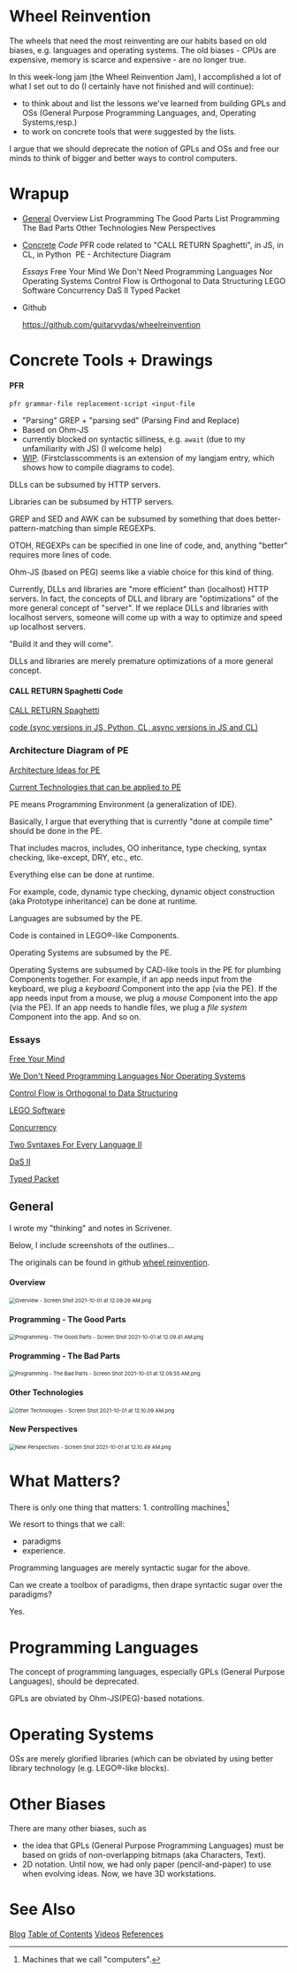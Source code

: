 # Wheel Reinvention

The wheels that need the most reinventing are our habits based on old biases, e.g. languages and operating systems.  The old biases - CPUs are expensive, memory is scarce and expensive - are no longer true. 

In this week-long jam (the Wheel Reinvention Jam), I accomplished a lot of what I set out to do (I certainly have not finished and will continue):
- to think about and list the lessons we've learned from building GPLs and OSs (General Purpose Programming Languages, and, Operating Systems,resp.)
- to work on concrete tools that were suggested by the lists.

I argue that we should deprecate the notion of GPLs and OSs and free our minds to think of bigger and better ways to control computers.

# Wrapup
- <u>General</u>
    Overview
	List Programming The Good Parts
    List Programming The Bad Parts
	Other Technologies
	New Perspectives
	
- <u>Concrete</u>
    *Code*
         PFR
    	 code related to "CALL RETURN Spaghetti", in JS, in CL, in Python
    ​     PE - Architecture Diagram

    *Essays*
        Free Your Mind
        We Don't Need Programming Languages Nor Operating Systems
        Control Flow is Orthogonal to Data Structuring
        LEGO Software
		Concurrency
        DaS II
        Typed Packet

- Github

    https://github.com/guitarvydas/wheelreinvention

# Concrete Tools + Drawings

#### PFR

`pfr grammar-file replacement-script <input-file`

- "Parsing" GREP + "parsing sed" (Parsing Find and Replace)
- Based on Ohm-JS
- currently blocked on syntactic silliness, e.g. `await` (due to my unfamiliarity with JS) (I welcome help)
- [WIP](https://github.com/guitarvydas/firstclasscomments).  (Firstclasscomments is an extension of my langjam entry, which shows how to compile diagrams to code).

DLLs can be subsumed by HTTP servers.

Libraries can be subsumed by HTTP servers.

GREP and SED and AWK can be subsumed by something that does better-pattern-matching than simple REGEXPs.  

OTOH, REGEXPs can be specified in one line of code, and, anything "better" requires more lines of code.  

Ohm-JS (based on PEG) seems like a viable choice for this kind of thing.

Currently, DLLs and libraries are "more efficient" than (localhost) HTTP servers.  In fact, the concepts of DLL and library are "optimizations" of the more general concept of "server".  If we replace DLLs and libraries with localhost servers, someone will come up with a way to optimize and speed up localhost servers. 

"Build it and they will come".  

DLLs and libraries are merely premature optimizations of a more general concept.

#### CALL RETURN Spaghetti Code

[CALL RETURN Spaghetti](https://guitarvydas.github.io/2020/12/09/CALL-RETURN-Spaghetti.html)

[code (sync versions in JS, Python, CL, async versions in JS and CL)](https://github.com/guitarvydas/callreturnspaghetti)

### Architecture Diagram of PE

[Architecture Ideas for PE](https://github.com/guitarvydas/wheelreinvention/blob/master/PE-Programming-Enironment-Sketch-Page-1.png)

[Current Technologies that can be applied to PE](https://github.com/guitarvydas/wheelreinvention/blob/master/PE-technologies.png)

PE means Programming Environment (a generalization of IDE).

Basically, I argue that everything that is currently "done at compile time" should be done in the PE. 

That includes macros, includes, OO inheritance, type checking, syntax checking, like-except, DRY, etc., etc.

Everything else can be done at runtime. 

For example, code, dynamic type checking, dynamic object construction (aka Prototype inheritance) can be done at runtime.

Languages are subsumed by the PE.

Code is contained in LEGO®-like Components.

Operating Systems are subsumed by the PE.

Operating Systems are subsumed by CAD-like tools in the PE for plumbing Components together.  For example, if an app needs input from the keyboard, we plug a *keyboard* Component into the app (via the PE).  If the app needs input from a mouse, we plug a *mouse* Component into the app (via the PE).  If an app needs to handle files, we plug a *file system* Component into the app. And so on.

### Essays
[Free Your Mind](https://guitarvydas.github.io/2021/10/02/Free-Your-Mind.html)

[We Don't Need Programming Languages Nor Operating Systems](https://guitarvydas.github.io/2021/09/29/Programming-Languages-and-OSs-Not-Needed.html)

[Control Flow is Orthogonal to Data Structuring](https://guitarvydas.github.io/2021/10/01/Control-Flow-is-Orthogonal-to-Data-Structuring.html)

[LEGO Software](https://guitarvydas.github.io/2021/10/02/LEGO-Software.html)

[Concurrency](https://guitarvydas.github.io/2021/10/01/Concurrency.html)

[Two Syntaxes For Every Language II](https://guitarvydas.github.io/2021/10/02/Two-Syntaxes-For-Every-Language-II.html)

[DaS II](https://guitarvydas.github.io/2021/10/02/DaS-II.html)

[Typed Packet](https://guitarvydas.github.io/2021/10/03/Typed-Packet.html)

## General

I wrote my "thinking" and notes in Scrivener.

Below, I include screenshots of the outlines...

The originals can be found in github [wheel reinvention](https://github.com/guitarvydas/wheelreinvention).

#### Overview

<img src="https://github.com/guitarvydas/wheelreinvention/blob/master/Overview%20-%20Screen%20Shot%202021-10-01%20at%2012.09.26%20AM.png?raw=true" alt="Overview - Screen Shot 2021-10-01 at 12.09.26 AM.png" style="zoom:67%;" />

#### Programming - The Good Parts

<img src="https://github.com/guitarvydas/wheelreinvention/blob/master/Programming%20-%20The%20Good%20Parts%20-%20Screen%20Shot%202021-10-01%20at%2012.09.41%20AM.png?raw=true" alt="Programming - The Good Parts - Screen Shot 2021-10-01 at 12.09.41 AM.png" style="zoom:67%;" />

#### Programming - The Bad Parts

<img src="https://github.com/guitarvydas/wheelreinvention/blob/master/Programming%20-%20The%20Bad%20Parts%20-%20Screen%20Shot%202021-10-01%20at%2012.09.55%20AM.png?raw=true" alt="Programming - The Bad Parts - Screen Shot 2021-10-01 at 12.09.55 AM.png" style="zoom:67%;" />

#### Other Technologies

<img src="https://github.com/guitarvydas/wheelreinvention/blob/master/Other%20Technologies%20-%20Screen%20Shot%202021-10-01%20at%2012.10.09%20AM.png?raw=true" alt="Other Technologies - Screen Shot 2021-10-01 at 12.10.09 AM.png" style="zoom:67%;" />

#### New Perspectives

<img src="https://github.com/guitarvydas/wheelreinvention/blob/master/New%20Perspectives%20-%20Screen%20Shot%202021-10-01%20at%2012.10.49%20AM.png?raw=true" alt="New Perspectives - Screen Shot 2021-10-01 at 12.10.49 AM.png" style="zoom:67%;" />



# What Matters?

There is only one thing that matters:
	1.	controlling machines[^1]

We resort to things that we call:
- paradigms
- experience.

Programming languages are merely syntactic sugar for the above.

Can we create a toolbox of paradigms, then drape syntactic sugar over the paradigms?

Yes.

[^1]: Machines that we call "computers".

# Programming Languages

The concept of programming languages, especially GPLs (General Purpose Languages), should be deprecated.

GPLs are obviated by Ohm-JS(PEG)-based notations.

# Operating Systems

OSs are merely glorified libraries (which can be obviated by using better library technology (e.g. LEGO®-like blocks). 

# Other Biases

There are many other biases, such as 

- the idea that GPLs (General Purpose Programming Languages) must be based on grids of non-overlapping bitmaps (aka Characters, Text).
- 2D notation.
    Until now, we had only paper (pencil-and-paper) to use when evolving ideas.
    Now, we have 3D workstations.

# See Also

[Blog](https://guitarvydas.github.io)
[Table of Contents](https://guitarvydas.github.io/2021/09/21/Table-of-Contents-Sept-17-2021.html)
[Videos](https://www.youtube.com/channel/UC2bdO9l84VWGlRdeNy5)
[References](https://guitarvydas.github.io/2021/01/14/References.html)

<script src="https://utteranc.es/client.js" 
        repo="guitarvydas/guitarvydas.github.io" 
        issue-term="pathname" 
        theme="github-light" 
        crossorigin="anonymous" 
        async> 
</script> 

